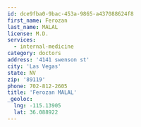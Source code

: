 ```yaml
---
id: dce9fba0-9bac-453a-9865-a437088624f8
first_name: Ferozan
last_name: MALAL
license: M.D.
services:
  - internal-medicine
category: doctors
address: '4141 swenson st'
city: 'Las Vegas'
state: NV
zip: '89119'
phone: 702-812-2605
title: 'Ferozan MALAL'
_geoloc:
  lng: -115.13905
  lat: 36.088922
---
```

